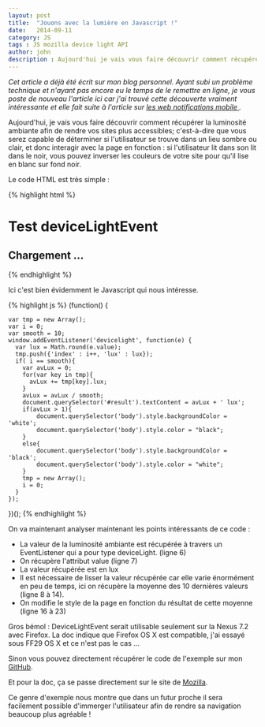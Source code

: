 ```yaml
---
layout: post
title:  "Jouons avec la lumière en Javascript !"
date:   2014-09-11
category: JS
tags : JS mozilla device light API
author: john
description : Aujourd'hui je vais vous faire découvrir comment récupérer la luminosité ambiante afin de rendre vos sites plus accessibles.
---
```


*Cet article a déjà été écrit sur mon blog personnel. Ayant subi un problème technique et n'ayant pas encore eu le temps de le remettre en ligne, je vous poste de nouveau l'article ici car j'ai trouvé cette découverte vraiment intéressante et elle fait suite à l'article sur <a href="/js/2014/09/02/web-notification-mobile/">les web notifications mobile </a>.*

Aujourd'hui, je vais vous faire découvrir comment récupérer la luminosité ambiante afin de rendre vos sites plus accessibles; c'est-à-dire que vous serez capable de déterminer si l'utilisateur se trouve dans un lieu sombre ou clair, et donc interagir avec la page en fonction : si l'utilisateur lit dans son lit dans le noir, vous pouvez inverser les couleurs de votre site pour qu'il lise en blanc sur fond noir.

Le code HTML est très simple :

{% highlight html %}

<!doctype html>
<html lang="fr">
<head>
  <meta charset="UTF-8">
  <title>Johnathan MEUNIER | deviceLight</title>
  <script src="script.js"></script>
</head>
<body>
	<h1> Test deviceLightEvent </h1>
	<h2 id="result"> Chargement ... </h2>
</body>
</html>

{% endhighlight %}

Ici c'est bien évidemment le Javascript qui nous intéresse.

{% highlight js %}
(function() {

	var tmp = new Array();
	var i = 0;
	var smooth = 10;
	window.addEventListener('devicelight', function(e) {
	  var lux = Math.round(e.value);
	  tmp.push({'index' : i++, 'lux' : lux});
	  if( i == smooth){
	  	var avLux = 0;
		for(var key in tmp){
		  avLux += tmp[key].lux;
		}
		avLux = avLux / smooth;
		document.querySelector('#result').textContent = avLux + ' lux';
		if(avLux > 1){
			document.querySelector('body').style.backgroundColor = 'white';
			document.querySelector('body').style.color = "black";
		}
		else{
			document.querySelector('body').style.backgroundColor = 'black';
			document.querySelector('body').style.color = "white";
		}
		tmp = new Array();
		i = 0;
	  }
	});
})();
{% endhighlight %}

On va maintenant analyser maintenant les points intéressants de ce code :

* La valeur de la luminosité ambiante est récupérée à travers un EventListener qui a pour type deviceLight. (ligne 6)
* On récupère l'attribut value (ligne 7)
* La valeur récupérée est en lux
* Il est nécessaire de lisser la valeur récupérée car elle varie énormément en peu de temps, ici on récupère la moyenne des 10 dernières valeurs (ligne 8 à 14).
* On modifie le style de la page en fonction du résultat de cette moyenne (ligne 16 à 23)

Gros bémol : DeviceLightEvent serait utilisable seulement sur la Nexus 7.2 avec Firefox. La doc indique que Firefox OS X est compatible, j'ai essayé sous FF29 OS X et ce n'est pas le cas ...

Sinon vous pouvez directement récupérer le code de l'exemple sur mon <a title="Device Light Event GitHub" href="https://github.com/JohnathanSUP/deviceLight" target="_blank">GitHub</a>.

Et pour la doc, ça se passe directement sur le site de <a title="Device Light Event doc Mozilla" href="https://developer.mozilla.org/fr/docs/Web/API/DeviceLightEvent" target="_blank">Mozilla</a>.

Ce genre d'exemple nous montre que dans un futur proche il sera facilement possible d'immerger l'utilisateur afin de rendre sa navigation beaucoup plus agréable !

